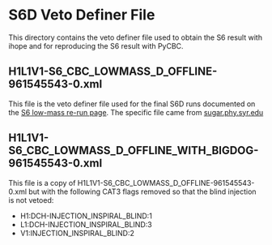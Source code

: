 # S6D Veto Definer File #

This directory contains the veto definer file used to obtain the S6 result with ihope and for reproducing the S6 result with PyCBC.

## H1L1V1-S6_CBC_LOWMASS_D_OFFLINE-961545543-0.xml ##

This file is the veto definer file used for the final S6D runs documented on the [S6 low-mass re-run page](https://www.lsc-group.phys.uwm.edu/ligovirgo/cbcnote/S6Plan/101104075619AnalysisS6ABC%20low%20mass%20re-runs). The specific file came from [sugar.phy.syr.edu](file://sugar.phy.syr.edu/home/spxiwh/S6/all_sky/S6_reruns/S6d_chunk3/968543943-971622087/segments/H1L1V1-S6_CBC_LOWMASS_D_OFFLINE-961545543-0.xml)

## H1L1V1-S6_CBC_LOWMASS_D_OFFLINE_WITH_BIGDOG-961545543-0.xml ##

This file is a copy of H1L1V1-S6_CBC_LOWMASS_D_OFFLINE-961545543-0.xml but with the following CAT3 flags removed so that the blind injection is not vetoed:

 * H1:DCH-INJECTION_INSPIRAL_BLIND:1
 * L1:DCH-INJECTION_INSPIRAL_BLIND:3
 * V1:INJECTION_INSPIRAL_BLIND:2
